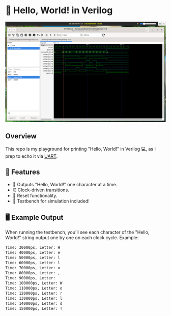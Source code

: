 
# 👋 Hello, World! in Verilog

![gtkwave](/assets/image.png) 

## Overview

This repo is my playground for printing "Hello, World!" in Verilog 💻, as I prep to echo it via [UART](https://github.com/pindjouf/uart).

## 🚀 Features

- 📝 Outputs "Hello, World!" one character at a time.
- ⏰ Clock-driven transitions.
- 🔄 Reset functionality.
- 🧪 Testbench for simulation included!

## 🖥️ Example Output

When running the testbench, you'll see each character of the "Hello, World!" string output one by one on each clock cycle. Example:

```
Time: 30000ps, Letter: H
Time: 40000ps, Letter: e
Time: 50000ps, Letter: l
Time: 60000ps, Letter: l
Time: 70000ps, Letter: o
Time: 80000ps, Letter: ,
Time: 90000ps, Letter:  
Time: 100000ps, Letter: W
Time: 110000ps, Letter: o
Time: 120000ps, Letter: r
Time: 130000ps, Letter: l
Time: 140000ps, Letter: d
Time: 150000ps, Letter: !
```
